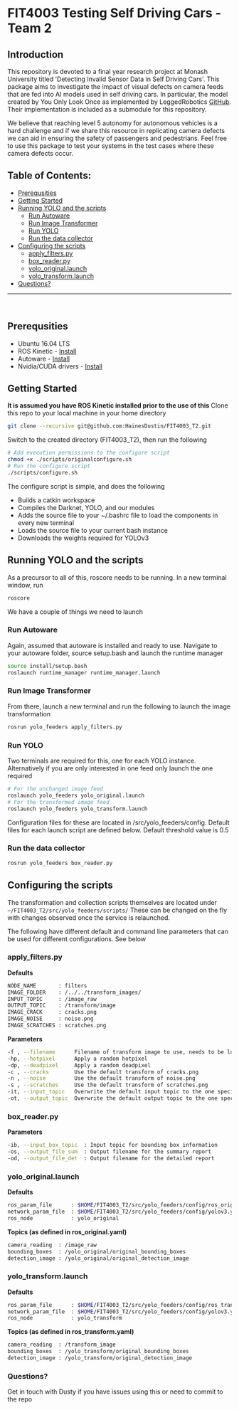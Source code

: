 # FIT4003 Testing Self Driving Cars - Team 2

## Introduction
This repository is devoted to a final year research project at Monash University titled 'Detecting Invalid Sensor Data in Self Driving Cars'. This package aims to investigate the impact of visual defects on camera feeds that are fed into AI models used in self driving cars. In particular, the model created by You Only Look Once as implemented by LeggedRobotics [GitHub](https://github.com/leggedrobotics/darknet_ros). Their implementation is included as a submodule for this repository.

We believe that reaching level 5 autonomy for autonomous vehicles is a hard challenge and if we share this resource in replicating camera defects we can aid in ensuring the safety of passengers and pedestrians. Feel free to use this package to test your systems in the test cases where these camera defects occur.  

## Table of Contents:
- [Prerequsities](#prerequsities)
- [Getting Started](#getting_started)
- [Running YOLO and the scripts](#running_yolo_and_scripts)
	- [Run Autoware](#run_autoware)
	- [Run Image Transformer](#run_image_transformer)
	- [Run YOLO](#skeleton)
	- [Run the data collector](#pythonrobotics)
- [Configuring the scripts](#configure_scripts)
	- [apply_filters.py](#apply_filters)
	- [box_reader.py](#box_reader)
  - [yolo_original.launch](#yolo_original)
  - [yolo_transform.launch](#yolo_transform)
- [Questions?](#questions)
___
<br>

<a name="prerequsities"></a>
## Prerequsities
* Ubuntu 16.04 LTS
* ROS Kinetic - [Install](http://wiki.ros.org/kinetic/Installation/Ubuntu)
* Autoware - [Install](https://gitlab.com/autowarefoundation/autoware.ai/autoware/wikis/Source-Build)
* Nvidia/CUDA drivers - [Install](https://gist.github.com/zhanwenchen/e520767a409325d9961072f666815bb8)

<a name="getting_started"></a>
## Getting Started
**It is assumed you have ROS Kinetic installed prior to the use of this**
Clone this repo to your local machine in your home directory
```sh
git clone --recursive git@github.com:HainesDustin/FIT4003_T2.git
```
Switch to the created directory (FIT4003_T2), then run the following
```sh
# Add execution permissions to the configure script
chmod +x ./scripts/originalconfigure.sh
# Run the configure script
./scripts/configure.sh
```
The configure script is simple, and does the following
* Builds a catkin workspace
* Compiles the Darknet, YOLO, and our modules
* Adds the source file to your ~/.bashrc file to load the components in every new terminal
* Loads the source file to your current bash instance
* Downloads the weights required for YOLOv3

<a name="running_yolo_and_scripts"></a>
## Running YOLO and the scripts
As a precursor to all of this, roscore needs to be running.
In a new terminal window, run
```sh
roscore
```

We have a couple of things we need to launch
<a name="run_autoware"></a>
### Run Autoware
Again, assumed that autoware is installed and ready to use. Navigate to your autoware folder, source setup.bash and launch the runtime manager
```sh
source install/setup.bash
roslaunch runtime_manager runtime_manager.launch
```
<a name="run_image_transformer"></a>
### Run Image Transformer
From there, launch a new terminal and run the following to launch the image transformation
```sh
rosrun yolo_feeders apply_filters.py
```
<a name="run_yolo"></a>
### Run YOLO
Two terminals are required for this, one for each YOLO instance. Alternatively if you are only interested in one feed only launch the one required
```sh
# For the unchanged image feed
roslaunch yolo_feeders yolo_original.launch
# For the transformed image feed
roslaunch yolo_feeders yolo_transform.launch
```
Configuration files for these are located in /src/yolo_feeders/config. Default files for each launch script are defined below. Default threshold value is 0.5
<a name="run_data_collector"></a>
### Run the data collector
```sh
rosrun yolo_feeders box_reader.py
```
<a name="configure_scripts"></a>
## Configuring the scripts
The transformation and collection scripts themselves are located under ```~/FIT4003_T2/src/yolo_feeders/scripts/```
These can be changed on the fly with changes observed once the service is relaunched.

The following have different default and command line parameters that can be used for different configurations. See below

<a name="apply_filters"></a>
### apply_filters.py
**Defaults**
```sh
NODE_NAME       : filters
IMAGE_FOLDER    : /../../transform_images/
INPUT_TOPIC     : /image_raw
OUTPUT_TOPIC    : /transform/image
IMAGE_CRACK     : cracks.png
IMAGE_NOISE     : noise.png
IMAGE_SCRATCHES : scratches.png
```
**Parameters**
```sh
-f , --filename      Filename of transform image to use, needs to be located in transform_images
-hp, --hotpixel      Apply a random hotpixel
-dp, --deadpixel     Apply a random deadpixel
-c , --cracks        Use the default transform of cracks.png
-n , --noise         Use the default transform of noise.png
-s , --scratches     Use the default transform of scratches.png
-it, --input_topic   Overwrite the default input topic to the one specified
-ot, --output_topic  Overwrite the default output topic to the one specified
```
<a name="box_reader"></a>
### box_reader.py
**Parameters**
```sh
-ib, --input_box_topic  : Input topic for bounding box information
-os, --output_file_sum  : Output filename for the summary report
-od, --output_file_det  : Output filename for the detailed report
```
<a name="yolo_original"></a>
### yolo_original.launch
**Defaults**
```sh
ros_param_file      : $HOME/FIT4003_T2/src/yolo_feeders/config/ros_original.yaml
network_param_file  : $HOME/FIT4003_T2/src/yolo_feeders/config/yolov3.yaml
ros_node            : yolo_original
```
**Topics (as defined in ros_original.yaml)**  
```sh
camera_reading  : /image_raw
bounding_boxes  : /yolo_original/original_bounding_boxes
detection_image : /yolo_original/original_detection_image
```

<a name="yolo_transform"></a>
### yolo_transform.launch
**Defaults**
```sh
ros_param_file      : $HOME/FIT4003_T2/src/yolo_feeders/config/ros_transform.yaml
network_param_file  : $HOME/FIT4003_T2/src/yolo_feeders/config/yolov3.yaml
ros_node            : yolo_transform
```

**Topics (as defined in ros_transform.yaml)**  
```sh
camera_reading  : /transform_image
bounding_boxes  : /yolo_transform/original_bounding_boxes
detection_image : /yolo_transform/original_detection_image
```

<a name="questions"></a>
### Questions?
Get in touch with Dusty if you have issues using this or need to commit to the repo

